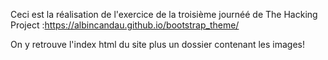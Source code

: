 

Ceci est la réalisation de l'exercice de la troisième journéé de The Hacking Project :https://albincandau.github.io/bootstrap_theme/

On y retrouve l'index html du site plus un dossier contenant les images!



